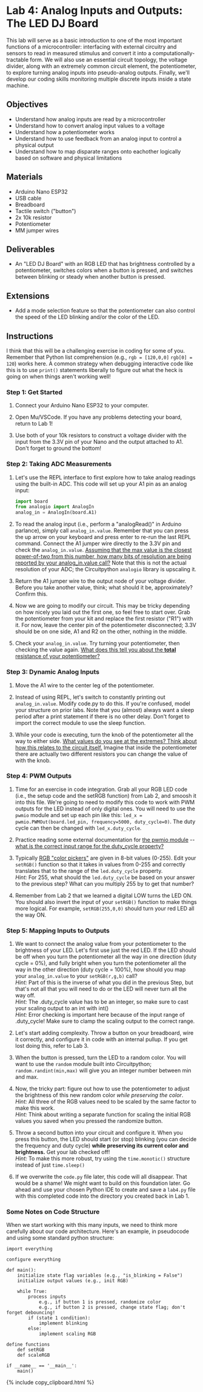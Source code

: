 <link rel="stylesheet" type="text/css" href="../../assets/css/styles.css">

# Lab 4: Analog Inputs and Outputs: The LED DJ Board

This lab will serve as a basic introduction to one of the most important functions of a microcontroller: interfacing with external circuitry and sensors to read in measured stimulus and convert it into a computationally-tractable form. We will also use an essential circuit topology, the voltage divider, along with an extremely common circuit element, the potentiometer, to explore turning analog inputs into pseudo-analog outputs. Finally, we'll develop our coding skills monitoring multiple discrete inputs inside a state machine. 

## Objectives
- Understand how analog inputs are read by a microcontroller
- Understand how to convert analog input values to a voltage
- Understand how a potentiometer works
- Understand how to use feedback from an analog input to control a physical output
- Understand how to map disparate ranges onto eachother logically based on software and physical limitations

## Materials
- Arduino Nano ESP32
- USB cable
- Breadboard
- Tactile switch ("button")
- 2x 10k resistor
- Potentiometer
- MM jumper wires

## Deliverables
- An "LED DJ Board" with an RGB LED that has brightness controlled by a potentiometer, switches colors when a button is pressed, and switches between blinking or steady when another button is pressed. 

## Extensions
- Add a mode selection feature so that the potentiometer can also control the speed of the LED blinking and/or the color of the LED. 

## Instructions
I think that this will be a challenging exercise in coding for some of you. Remember that Python list comprehension (e.g., `rgb = [120,0,0]` `rgb[0] = 120`) works here. A common strategy when debugging interactive code like this is to use `print()` statements liberally to figure out what the heck is going on when things aren't working well!

### Step 1: Get Started
1. Connect your Arduino Nano ESP32 to your computer.

2. Open Mu/VSCode. If you have any problems detecting your board, return to Lab 1!

3. Use both of your 10k resistors to construct a voltage divider with the input from the 3.3V pin of your Nano and the output attached to A1. Don't forget to ground the bottom!

### Step 2: Taking ADC Measurements
1. Let's use the REPL interface to first explore how to take analog readings using the built-in ADC. This code will set up your A1 pin as an analog input:
    ```python
    import board
    from analogio import AnalogIn
    analog_in = AnalogIn(board.A1)
    ```

2. To read the analog input (i.e., perform a "analogRead()" in Arduino parlance), simply call `analog_in.value`. Remember that you can press the up arrow on your keyboard and press enter to re-run the last REPL command. Connect the A1 jumper wire directly to the 3.3V pin and check the `analog_in.value`. <u>Assuming that the max value is the closest power-of-two from this number, how many bits of resolution are being reported by your analog_in.value call?</u> Note that this is not the actual resolution of your ADC; the Circuitpython `analogio` library is upscaling it.

3. Return the A1 jumper wire to the output node of your voltage divider. Before you take another value, think; what should it be, approximately? Confirm this. 

4. Now we are going to modify our circuit. This may be tricky depending on how nicely you laid out the first one, so feel free to start over. Grab the potentiometer from your kit and replace the first resistor ("R1") with it. For now, leave the center pin of the potentiometer disconnected; 3.3V should be on one side, A1 and R2 on the other, nothing in the middle. 

5. Check your `analog_in.value`. Try turning your potentiometer, then checking the value again. <u>What does this tell you about the <strong>total</strong> resistance of your potentiometer?</u>

### Step 3: Dynamic Analog Inputs

1. Move the A1 wire to the center leg of the potentiometer.

2. Instead of using REPL, let's switch to constantly printing out `analog_in.value`. Modify code.py to do this. If you're confused, model your structure on prior labs. Note that you (almost) always want a sleep period after a print statement if there is no other delay. Don't forget to import the correct module to use the sleep function.

3. While your code is executing, turn the knob of the potentiometer all the way to either side. <u>What values do you see at the extremes? Think about how this relates to the circuit itself.</u> Imagine that inside the potentiometer there are actually two different resistors you can change the value of with the knob. 

### Step 4: PWM Outputs

1. Time for an exercise in code integration. Grab all your RGB LED code (i.e., the setup code and the setRGB function) from Lab 2, and smoosh it into this file. We're going to need to modify this code to work with PWM outputs for the LED instead of only digital ones. You will need to use the `pwmio` module and set up each pin like this: `led_x = pwmio.PWMOut(board.led_pin, frequency=5000, duty_cycle=0)`. The duty cycle can then be changed with `led_x.duty_cycle`.  

2. Practice reading some external documentation for [the pwmio module](https://docs.circuitpython.org/en/latest/shared-bindings/pwmio/index.html) -- <u>what is the correct input range for the duty_cycle property?</u>

3. Typically [RGB "color pickers"](https://g.co/kgs/quuKt8K) are given in 8-bit values (0-255). Edit your `setRGB()` function so that it takes in values from 0-255 and correctly translates that to the range of the `led.duty_cycle` property. <br>*Hint:* For 255, what should the `led.duty_cycle` be based on your answer to the previous step? What can you multiply 255 by to get that number? 

4. Remember from Lab 2 that we learned a digital LOW turns the LED ON. You should also invert the input of your `setRGB()` function to make things more logical. For example, `setRGB(255,0,0)` should turn your red LED all the way ON. 

### Step 5: Mapping Inputs to Outputs

1. We want to connect the analog value from your potentiometer to the brightness of your LED. Let's first use just the red LED. If the LED should be off when you turn the potentiometer all the way in one direction (duty cycle = 0%), and fully bright when you turn the potentiometer all the way in the other direction (duty cycle = 100%), how should you map your `analog_in.value` to your `setRGB(r,g,b)` call? <br>*Hint:* Part of this is the inverse of what you did in the previous Step, but that's not all that you will need to do or the LED will never turn all the way off. 
<br>*Hint:* The .duty_cycle value has to be an integer, so make sure to cast your scaling output to an int with int()
<br>*Hint:* Error checking is important here because of the input range of .duty_cycle! Make sure to clamp the scaling output to the correct range.

2. Let's start adding complexity. Throw a button on your breadboard, wire it correctly, and configure it in code with an internal pullup. If you get lost doing this, refer to Lab 3. 

3. When the button is pressed, turn the LED to a random color. You will want to use the `random` module built into Circuitpython; `random.randint(min,max)` will give you an integer number between min and max. 

4. Now, the tricky part: figure out how to use the potentiometer to adjust the brightness of this new random color *while preserving the color*. <br>*Hint:* All three of the RGB values need to be scaled by the same factor to make this work. <br> *Hint:* Think about writing a separate function for scaling the initial RGB values you saved when you pressed the randomize button. 

5. Throw a second button into your circuit and configure it. When you press this button, the LED should start (or stop) blinking (you can decide the frequency and duty cycle) **while preserving its current color and brightness.** Get your lab checked off! <br>*Hint:* To make this more robust, try using the `time.monotic()` structure instead of just `time.sleep()`

6. If we overwrite the `code.py` file later, this code will all disappear. That would be a shame! We might want to build on this foundation later. Go ahead and use your chosen Python IDE to create and save a `lab4.py` file with this completed code into the directory you created back in Lab 1. 


### Some Notes on Code Structure
When we start working with this many inputs, we need to think more carefully about our code architecture. Here's an example, in pseudocode and using some standard python structure:
```
import everything

configure everything

def main():
    initialize state flag variables (e.g., "is_blinking = False")
    initialize output values (e.g., init RGB)

    while True:
        process inputs
            e.g., if button 1 is pressed, randomize color
            e.g., if button 2 is pressed, change state flag; don't forget debouncing!
        if (state 1 condition):
            implement blinking
        else:
            implement scaling RGB

define functions
    def setRGB
    def scaleRGB

if __name__ == '__main__':
    main()
```

{% include copy_clipboard.html %}
